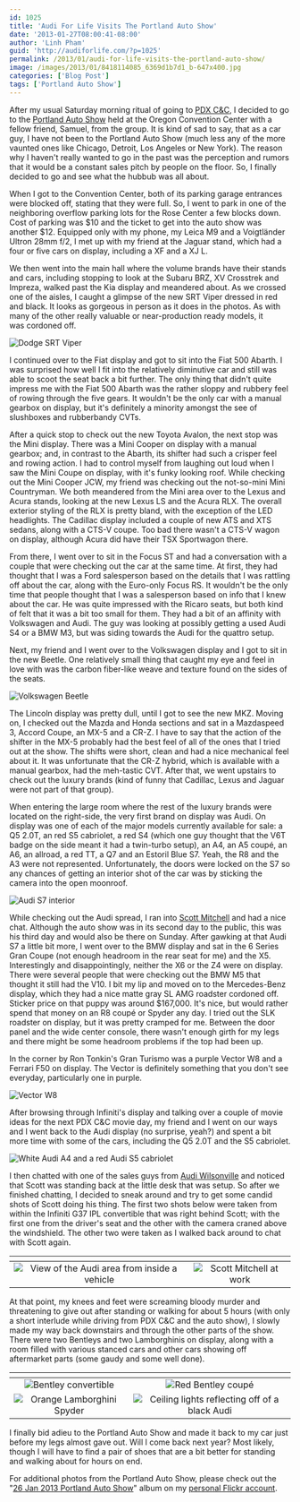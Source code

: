 ```yaml
---
id: 1025
title: 'Audi For Life Visits The Portland Auto Show'
date: '2013-01-27T08:00:41-08:00'
author: 'Linh Pham'
guid: 'http://audiforlife.com/?p=1025'
permalink: /2013/01/audi-for-life-visits-the-portland-auto-show/
image: /images/2013/01/8418114085_6369d1b7d1_b-647x400.jpg
categories: ['Blog Post']
tags: ['Portland Auto Show']
---
```


After my usual Saturday morning ritual of going to [PDX C&C](https://www.facebook.com/groups/PDXCandC/), I decided to go to the [Portland Auto Show](http://www.portlandautoshow.com/) held at the Oregon Convention Center with a fellow friend, Samuel, from the group. It is kind of sad to say, that as a car guy, I have not been to the Portland Auto Show (much less any of the more vaunted ones like Chicago, Detroit, Los Angeles or New York). The reason why I haven't really wanted to go in the past was the perception and rumors that it would be a constant sales pitch by people on the floor. So, I finally decided to go and see what the hubbub was all about.

When I got to the Convention Center, both of its parking garage entrances were blocked off, stating that they were full. So, I went to park in one of the neighboring overflow parking lots for the Rose Center a few blocks down. Cost of parking was $10 and the ticket to get into the auto show was another $12. Equipped only with my phone, my Leica M9 and a Voigtländer Ultron 28mm f/2, I met up with my friend at the Jaguar stand, which had a four or five cars on display, including a XF and a XJ L.

We then went into the main hall where the volume brands have their stands and cars, including stopping to look at the Subaru BRZ, XV Crosstrek and Impreza, walked past the Kia display and meandered about. As we crossed one of the aisles, I caught a glimpse of the new SRT Viper dressed in red and black. It looks as gorgeous in person as it does in the photos. As with many of the other really valuable or near-production ready models, it was cordoned off.

![Dodge SRT Viper](/images/2013/01/L1002252_medium.jpg)

I continued over to the Fiat display and got to sit into the Fiat 500 Abarth. I was surprised how well I fit into the relatively diminutive car and still was able to scoot the seat back a bit further. The only thing that didn't quite impress me with the Fiat 500 Abarth was the rather sloppy and rubbery feel of rowing through the five gears. It wouldn't be the only car with a manual gearbox on display, but it's definitely a minority amongst the see of slushboxes and rubberbandy CVTs.

After a quick stop to check out the new Toyota Avalon, the next stop was the Mini display. There was a Mini Cooper on display with a manual gearbox; and, in contrast to the Abarth, its shifter had such a crisper feel and rowing action. I had to control myself from laughing out loud when I saw the Mini Coupe on display, with it's funky looking roof. While checking out the Mini Cooper JCW, my friend was checking out the not-so-mini Mini Countryman. We both meandered from the Mini area over to the Lexus and Acura stands, looking at the new Lexus LS and the Acura RLX. The overall exterior styling of the RLX is pretty bland, with the exception of the LED headlights. The Cadillac display included a couple of new ATS and XTS sedans, along with a CTS-V coupe. Too bad there wasn't a CTS-V wagon on display, although Acura did have their TSX Sportwagon there.

From there, I went over to sit in the Focus ST and had a conversation with a couple that were checking out the car at the same time. At first, they had thought that I was a Ford salesperson based on the details that I was rattling off about the car, along with the Euro-only Focus RS. It wouldn't be the only time that people thought that I was a salesperson based on info that I knew about the car. He was quite impressed with the Ricaro seats, but both kind of felt that it was a bit too small for them. They had a bit of an affinity with Volkswagen and Audi. The guy was looking at possibly getting a used Audi S4 or a BMW M3, but was siding towards the Audi for the quattro setup.

Next, my friend and I went over to the Volkswagen display and I got to sit in the new Beetle. One relatively small thing that caught my eye and feel in love with was the carbon fiber-like weave and texture found on the sides of the seats.

![Volkswagen Beetle](/images/2013/01/L1002265_medium.jpg)

The Lincoln display was pretty dull, until I got to see the new MKZ. Moving on, I checked out the Mazda and Honda sections and sat in a Mazdaspeed 3, Accord Coupe, an MX-5 and a CR-Z. I have to say that the action of the shifter in the MX-5 probably had the best feel of all of the ones that I tried out at the show. The shifts were short, clean and had a nice mechanical feel about it. It was unfortunate that the CR-Z hybrid, which is available with a manual gearbox, had the meh-tastic CVT. After that, we went upstairs to check out the luxury brands (kind of funny that Cadillac, Lexus and Jaguar were not part of that group).

When entering the large room where the rest of the luxury brands were located on the right-side, the very first brand on display was Audi. On display was one of each of the major models currently available for sale: a Q5 2.0T, an red S5 cabriolet, a red S4 (which one guy thought that the V6T badge on the side meant it had a twin-turbo setup), an A4, an A5 coupé, an A6, an allroad, a red TT, a Q7 and an Estoril Blue S7. Yeah, the R8 and the A3 were not represented. Unfortunately, the doors were locked on the S7 so any chances of getting an interior shot of the car was by sticking the camera into the open moonroof.

![Audi S7 interior](/images/2013/01/L1002273_medium.jpg)

While checking out the Audi spread, I ran into [Scott Mitchell](http://iamaudi.com) and had a nice chat. Although the auto show was in its second day to the public, this was his third day and would also be there on Sunday. After gawking at that Audi S7 a little bit more, I went over to the BMW display and sat in the 6 Series Gran Coupe (not enough headroom in the rear seat for me) and the X5. Interestingly and disappointingly, neither the X6 or the Z4 were on display. There were several people that were checking out the BMW M5 that thought it still had the V10. I bit my lip and moved on to the Mercedes-Benz display, which they had a nice matte gray SL AMG roadster cordoned off. Sticker price on that puppy was around $167,000. It's nice, but would rather spend that money on an R8 coupé or Spyder any day. I tried out the SLK roadster on display, but it was pretty cramped for me. Between the door panel and the wide center console, there wasn't enough girth for my legs and there might be some headroom problems if the top had been up.

In the corner by Ron Tonkin's Gran Turismo was a purple Vector W8 and a Ferrari F50 on display. The Vector is definitely something that you don't see everyday, particularly one in purple.

![Vector W8](/images/2013/01/L1002296_medium.jpg)

After browsing through Infiniti's display and talking over a couple of movie ideas for the next PDX C&C movie day, my friend and I went on our ways and I went back to the Audi display (no surprise, yeah?) and spent a bit more time with some of the cars, including the Q5 2.0T and the S5 cabriolet.

![White Audi A4 and a red Audi S5 cabriolet](/images/2013/01/L1002305_medium.jpg)

I then chatted with one of the sales guys from [Audi Wilsonville](http://www.audiwilsonville.com) and noticed that Scott was standing back at the little desk that was setup. So after we finished chatting, I decided to sneak around and try to get some candid shots of Scott doing his thing. The first two shots below were taken from within the Infiniti G37 IPL convertible that was right behind Scott; with the first one from the driver's seat and the other with the camera craned above the windshield. The other two were taken as I walked back around to chat with Scott again.

| <!-- --> | <!-- --> |
| :------: | :------: |
| ![View of the Audi area from inside a vehicle](/images/2013/01/L1002306_medium.jpg) | ![Scott Mitchell at work](/images/2013/01/L1002308_medium.jpg) |

At that point, my knees and feet were screaming bloody murder and threatening to give out after standing or walking for about 5 hours (with only a short interlude while driving from PDX C&C and the auto show), I slowly made my way back downstairs and through the other parts of the show. There were two Bentleys and two Lamborghinis on display, along with a room filled with various stanced cars and other cars showing off aftermarket parts (some gaudy and some well done).

| <!-- --> | <!-- --> |
| :------: | :------: |
| ![Bentley convertible](/images/2013/01/L1002314_medium.jpg) | ![Red Bentley coupé](/images/2013/01/L1002317_medium.jpg) |
| ![Orange Lamborghini Spyder](/images/2013/01/L1002319_medium.jpg) | ![Ceiling lights reflecting off of a black Audi](/images/2013/01/L1002325_medium.jpg) |

I finally bid adieu to the Portland Auto Show and made it back to my car just before my legs almost gave out. Will I come back next year? Most likely, though I will have to find a pair of shoes that are a bit better for standing and walking about for hours on end.

For additional photos from the Portland Auto Show, please check out the "[26 Jan 2013 Portland Auto Show](http://www.flickr.com/photos/questionlp/sets/72157632617335569/)" album on my [personal Flickr account](http://www.flickr.com/photos/questionlp/).

